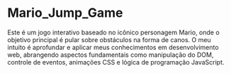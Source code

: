 # Mario_Jump_Game
Este é um jogo interativo baseado no icônico personagem Mario, onde o objetivo principal é pular sobre obstáculos na forma de canos. O meu intuito é aprofundar e aplicar meus conhecimentos em desenvolvimento web, abrangendo aspectos fundamentais como manipulação do DOM, controle de eventos, animações CSS e lógica de programação JavaScript.
